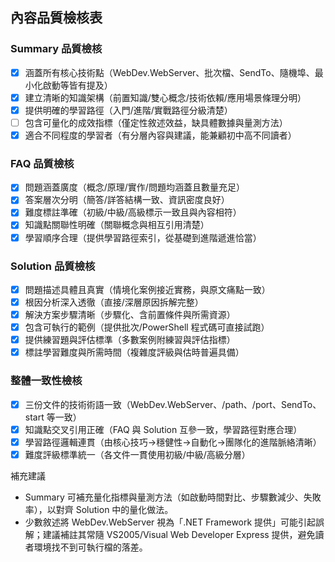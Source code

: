 ## 內容品質檢核表

### Summary 品質檢核
- [x] 涵蓋所有核心技術點（WebDev.WebServer、批次檔、SendTo、隨機埠、最小化啟動等皆有提及）
- [x] 建立清晰的知識架構（前置知識/雙心概念/技術依賴/應用場景條理分明）
- [x] 提供明確的學習路徑（入門/進階/實戰路徑分級清楚）
- [ ] 包含可量化的成效指標（僅定性敘述效益，缺具體數據與量測方法）
- [x] 適合不同程度的學習者（有分層內容與建議，能兼顧初中高不同讀者）

### FAQ 品質檢核
- [x] 問題涵蓋廣度（概念/原理/實作/問題均涵蓋且數量充足）
- [x] 答案層次分明（簡答/詳答結構一致、資訊密度良好）
- [x] 難度標註準確（初級/中級/高級標示一致且與內容相符）
- [x] 知識點關聯性明確（關聯概念與相互引用清楚）
- [x] 學習順序合理（提供學習路徑索引，從基礎到進階遞進恰當）

### Solution 品質檢核
- [x] 問題描述具體且真實（情境化案例接近實務，與原文痛點一致）
- [x] 根因分析深入透徹（直接/深層原因拆解完整）
- [x] 解決方案步驟清晰（步驟化、含前置條件與所需資源）
- [x] 包含可執行的範例（提供批次/PowerShell 程式碼可直接試跑）
- [x] 提供練習題與評估標準（多數案例附練習與評估指標）
- [x] 標註學習難度與所需時間（複雜度評級與估時普遍具備）

### 整體一致性檢核
- [x] 三份文件的技術術語一致（WebDev.WebServer、/path、/port、SendTo、start 等一致）
- [x] 知識點交叉引用正確（FAQ 與 Solution 互參一致，學習路徑對應合理）
- [x] 學習路徑邏輯連貫（由核心技巧→穩健性→自動化→團隊化的進階脈絡清晰）
- [x] 難度評級標準統一（各文件一貫使用初級/中級/高級分層）

補充建議
- Summary 可補充量化指標與量測方法（如啟動時間對比、步驟數減少、失敗率），以對齊 Solution 中的量化做法。
- 少數敘述將 WebDev.WebServer 視為「.NET Framework 提供」可能引起誤解；建議補註其常隨 VS2005/Visual Web Developer Express 提供，避免讀者環境找不到可執行檔的落差。